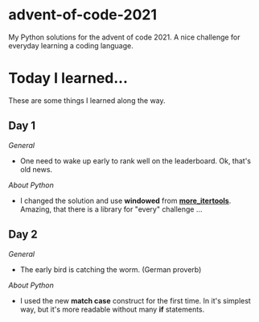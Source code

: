 # advent-of-code-2021
My Python solutions for the advent of code 2021.
A nice challenge for everyday learning a coding language.
# Today I learned...
These are some things I learned along the way.
## Day 1
_General_
* One need to wake up early to rank well on the leaderboard. Ok, that's old news.

_About Python_
* I changed the solution and use **windowed** from **[more_itertools](https://more-itertools.readthedocs.io/en/stable/api.html#more_itertools.windowed)**. Amazing, that there is a library for "every" challenge ... 

## Day 2
_General_
* The early bird is catching the worm. (German proverb)

_About Python_
* I used the new **match case** construct for the first time. In it's simplest way, but it's more readable without many **if** statements.
